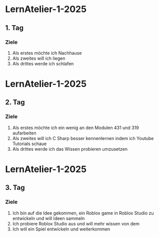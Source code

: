 # LernAtelier-1-2025
## 1. Tag
### Ziele
1. Als erstes möchte ich Nachhause
2. Als zweites will ich liegen
3. Als drittes werde ich schlafen

# LernAtelier-1-2025
## 2. Tag
### Ziele
1. Als erstes möchte ich ein wenig an den Modulen 431 und 319 aufarbeiten
2. Als zweites will ich C Sharp besser kennenlernen indem ich Youtube Tutorials schaue
3. Als drittes werde ich das Wissen probieren umzusetzen
# LernAtelier-1-2025
## 3. Tag
### Ziele
1. Ich bin auf die Idee gekommen, ein Roblox game in Roblox Studio zu entwickeln und will Ideen sammeln
2. Ich probiere Roblox Studio aus und will mehr wissen von dem
3. Ich will ein Spiel entwickeln und weiterkommen
